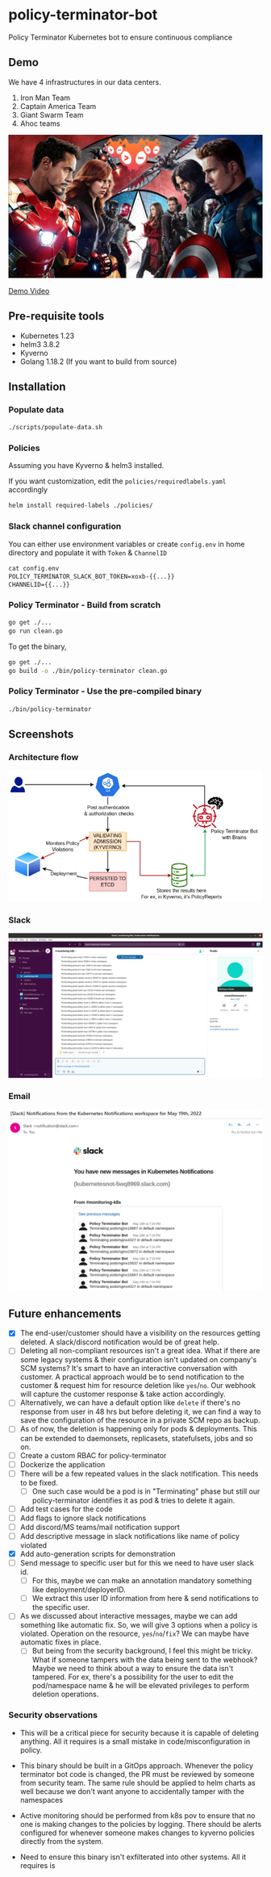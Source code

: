 # policy-terminator-bot

Policy Terminator Kubernetes bot to ensure continuous compliance

## Demo

We have 4 infrastructures in our data centers.

1. Iron Man Team
2. Captain America Team
3. Giant Swarm Team
4. Ahoc teams

![Civil War with GSwarm bots](./images/Civil-War-With-GSwarm-Crop.png)

[Demo Video](./images/Demo.mp4)

## Pre-requisite tools

* Kubernetes 1.23
* helm3 3.8.2
* Kyverno
* Golang 1.18.2 (If you want to build from source)

## Installation

### Populate data

```bash
./scripts/populate-data.sh
```

### Policies

Assuming you have Kyverno & helm3 installed.

If you want customization, edit the `policies/requiredlabels.yaml` accordingly

```bash
helm install required-labels ./policies/
```

### Slack channel configuration

You can either use environment variables or create `config.env` in home directory and populate it with `Token` & `ChannelID`

```
cat config.env
POLICY_TERMINATOR_SLACK_BOT_TOKEN=xoxb-{{...}}
CHANNELID={{...}}
```

### Policy Terminator - Build from scratch

```bash
go get ./...
go run clean.go
```

To get the binary,

```bash
go get ./...
go build -o ./bin/policy-terminator clean.go
```

### Policy Terminator - Use the pre-compiled binary

```bash
./bin/policy-terminator
```

## Screenshots

### Architecture flow

![Workflow](./images/Bot-Architecture-Diagram.png)

### Slack

![Slack Notification](./images/Notifications.png)

### Email

![Email notification](./images/Notifications-Email.png)

## Future enhancements

* [x] The end-user/customer should have a visibility on the resources getting deleted. A slack/discord notification would be of great help.
* [ ] Deleting all non-compliant resources isn't a great idea. What if there are some legacy systems & their configuration isn't updated on company's SCM systems? It's smart to have an interactive conversation with customer. A practical approach would be to send notification to the customer & request him for resource deletion like `yes`/`no`. Our webhook will capture the customer response & take action accordingly.
* [ ] Alternatively, we can have a default option like `delete` if there's no response from user in 48 hrs but before deleting it, we can find a way to save the configuration of the resource in a private SCM repo as backup.
* [ ] As of now, the deletion is happening only for pods & deployments. This can be extended to daemonsets, replicasets, statefulsets, jobs and so on.
* [ ] Create a custom RBAC for policy-terminator
* [ ] Dockerize the application
* [ ] There will be a few repeated values in the slack notification. This needs to be fixed.
  * [ ] One such case would be a pod is in "Terminating" phase but still our policy-terminator identifies it as pod & tries to delete it again.
* [ ] Add test cases for the code
* [ ] Add flags to ignore slack notifications
* [ ] Add discord/MS teams/mail notification support
* [ ] Add descriptive message in slack notifications like name of policy violated
* [x] Add auto-generation scripts for demonstration
* [ ] Send message to specific user but for this we need to have user slack id.
    * [ ] For this, maybe we can make an annotation mandatory something like deployment/deployerID.
    * [ ] We extract this user ID information from here & send notifications to the specific user.
* [ ] As we discussed about interactive messages, maybe we can add something like automatic fix. So, we will give 3 options when a policy is violated. Operation on the resource, `yes`/`no`/`fix`? We can maybe have automatic fixes in place.
    * [ ] But being from the security background, I feel this might be tricky. What if someone tampers with the data being sent to the webhook? Maybe we need to think about a way to ensure the data isn't tampered. For ex, there's a possibility for the user to edit the pod/namespace name & he will be elevated privileges to perform deletion operations.

### Security observations

* This will be a critical piece for security because it is capable of deleting anything. All it requires is a small mistake in code/misconfiguration in policy.
* This binary should be built in a GitOps approach. Whenever the policy terminator bot code is changed, the PR must be reviewed by someone from security team. The same rule should be applied to helm charts as well because we don't want anyone to accidentally tamper with the namespaces
* Active monitoring should be performed from k8s pov to ensure that no one is making changes to the policies by logging. There should be alerts configured for whenever someone makes changes to kyverno policies directly from the system.

* Need to ensure this binary isn't exfilterated into other systems. All it requires is 

